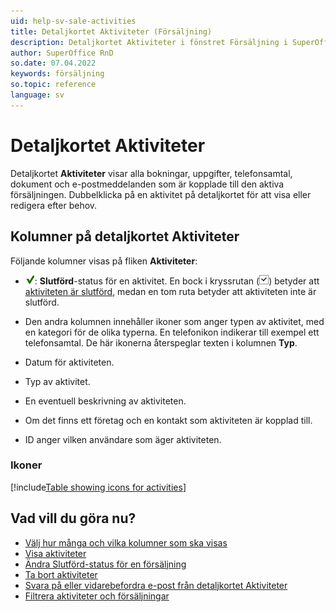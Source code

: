 ```yaml
---
uid: help-sv-sale-activities
title: Detaljkortet Aktiviteter (Försäljning)
description: Detaljkortet Aktiviteter i fönstret Försäljning i SuperOffice CRM.
author: SuperOffice RnD
so.date: 07.04.2022
keywords: försäljning
so.topic: reference
language: sv
---
```


# Detaljkortet Aktiviteter

Detaljkortet **Aktiviteter** visar alla bokningar, uppgifter, telefonsamtal, dokument och e-postmeddelanden som är kopplade till den aktiva försäljningen. Dubbelklicka på en aktivitet på detaljkortet för att visa eller redigera efter behov.

## Kolumner på detaljkortet Aktiviteter

Följande kolumner visas på fliken **Aktiviteter**:

* ![ikon][img2]: **Slutförd**-status för en aktivitet. En bock i kryssrutan (![ikon][img1]) betyder att [aktiviteten är slutförd][1], medan en tom ruta betyder att aktiviteten inte är slutförd.

* Den andra kolumnen innehåller ikoner som anger typen av aktivitet, med en kategori för de olika typerna. En telefonikon indikerar till exempel ett telefonsamtal. De här ikonerna återspeglar texten i kolumnen **Typ**.

* Datum för aktiviteten.
* Typ av aktivitet.
* En eventuell beskrivning av aktiviteten.
* Om det finns ett företag och en kontakt som aktiviteten är kopplad till.
* ID anger vilken användare som äger aktiviteten.

### Ikoner

[!include[Table showing icons for activities](../../../learn/includes/table-activity-icons.md)]

## Vad vill du göra nu?

* [Välj hur många och vilka kolumner som ska visas][2]
* [Visa aktiviteter][3]
* [Ändra Slutförd-status för en försäljning][1]
* [Ta bort aktiviteter][4]
* [Svara på eller vidarebefordra e-post från detaljkortet Aktiviteter][5]
* [Filtrera aktiviteter och försäljningar][7]

<!-- Referenced links -->
[1]: ../../../diary/learn/change-completed-status.md
[2]: ../../../learn/section-tabs/configure-columns.md
[7]: ../../../learn/section-tabs/filter.md
[3]: ../../../learn/activity/view-activities.md
[4]: ../../../learn/activity/delete-activities-contact.md
[5]: ../../../learn/activity/send-email.md

<!-- Referenced images -->
[img1]: ../../../../media/icons/check.png
[img2]: ../../../../media/icons/sale-sold-details.png
